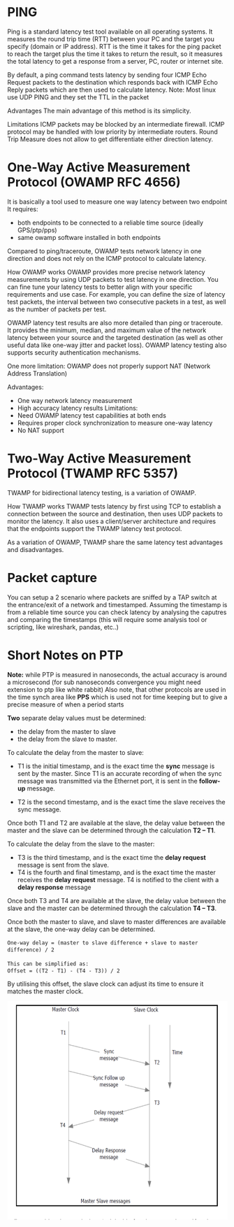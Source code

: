 # PING
Ping is a standard latency test tool available on all operating systems.
It measures the round trip time (RTT) between your PC and the target you specify (domain or IP address).
RTT is the time it takes for the ping packet to reach the target plus the time it takes to return the result,
so it measures the total latency to get a response from a server, PC, router or internet site.

By default, a ping command tests latency by sending four ICMP Echo Request packets
to the destination which responds back with ICMP Echo Reply packets which are then used to calculate latency.
Note: Most linux use UDP PING and they set the TTL in the packet

Advantages
The main advantage of this method is its simplicity.

Limitations
ICMP packets may be blocked by an intermediate firewall.
ICMP protocol may be handled with low priority by intermediate routers.
Round Trip Measure does not allow to get differentiate either direction latency.


# One-Way Active Measurement Protocol (OWAMP RFC 4656)
It is basically a tool used to measure one way latency between two endpoint
It requires:
- both endpoints to be connected to a reliable time source (ideally GPS/ptp/pps)
- same owamp software installed in both endpoints

Compared to ping/traceroute, OWAMP tests network latency in one direction and
does not rely on the ICMP protocol to calculate latency.

How OWAMP works
OWAMP provides more precise network latency measurements by using UDP packets to test latency in one direction.
You can fine tune your latency tests to better align with your specific requirements and use case.
For example, you can define the size of latency test packets,
the interval between two consecutive packets in a test, as well as the number of packets per test.

OWAMP latency test results are also more detailed than ping or traceroute. It provides the minimum, median,
and maximum value of the network latency between your source and the targeted destination
(as well as other useful data like one-way jitter and packet loss).
OWAMP latency testing also supports security authentication mechanisms.

One more limitation: OWAMP does not properly support NAT (Network Address Translation)

Advantages:
- One way network latency measurement
- High accuracy latency results
Limitations:
- Need OWAMP latency test capabilities at both ends
- Requires proper clock synchronization to measure one-way latency
- No NAT support

# Two-Way Active Measurement Protocol (TWAMP RFC 5357)
TWAMP for bidirectional latency testing, is a variation of OWAMP.

How TWAMP works
TWAMP tests latency by first using TCP to establish a connection between the source and destination, then uses UDP packets to monitor the latency.
It also uses a client/server architecture and requires that the endpoints support the TWAMP latency test protocol.

As a variation of OWAMP, TWAMP share the same latency test advantages and disadvantages.


# Packet capture
You can setup a 2 scenario where packets are sniffed by a TAP switch at the entrance/exit
of a network and timestamped.
Assuming the timestamp is from a reliable time source you can check latency by analysing the
caputres and comparing the timestamps (this will require some analysis tool or scripting,
like wireshark, pandas, etc..)

# Short Notes on PTP

**Note:** while PTP is measured in nanoseconds, the actual accuracy is around a microsecond (for sub nanoseconds convergence you might need extension to ptp like white rabbit)
Also note, that other protocols are used in the time synch area like **PPS**
which is used not for time keeping but to give a precise measure of when a period starts 

**Two** separate delay values must be determined: 
*  the delay from the master to slave
*  the delay from the slave to master.

To calculate the delay from the master to slave:
*  T1 is the initial timestamp, and is the exact time the **sync** message is sent by the master. Since T1 is an accurate recording of when the sync message was transmitted via the Ethernet port, it is sent in the **follow-up** message.

*  T2 is the second timestamp, and is the exact time the slave receives the sync message.

Once both T1 and T2 are available at the slave, the delay value between the master and the slave can be determined through the calculation **T2 – T1**.

To calculate the delay from the slave to the master:
*  T3 is the third timestamp, and is the exact time the **delay request** message is sent from the slave. 
*  T4 is the fourth and final timestamp, and is the exact time the master receives the **delay request** message. T4 is notified to the client with a **delay response** message

Once both T3 and T4 are available at the slave, the delay value between the slave and the master can be determined through the calculation **T4 – T3**.

Once both the master to slave, and slave to master differences are available at the slave, the one-way delay can be determined.   
```
One-way delay = (master to slave difference + slave to master difference) / 2

This can be simplified as:
Offset = ((T2 - T1) - (T4 - T3)) / 2
```



By utilising this offset, the slave clock can adjust its time to ensure it matches the master clock.

<img src="PTP Message exchange.png" alt="PTP Message exchange" style="height: 500px; width:600px;"/>

